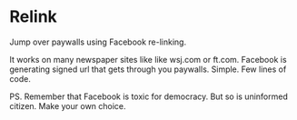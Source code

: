 # Relink

Jump over paywalls using Facebook re-linking.

It works on many newspaper sites like like wsj.com or ft.com. Facebook is generating signed url that gets through you paywalls. Simple. Few lines of code.

PS. Remember that Facebook is toxic for democracy. But so is uninformed citizen. Make your own choice.
